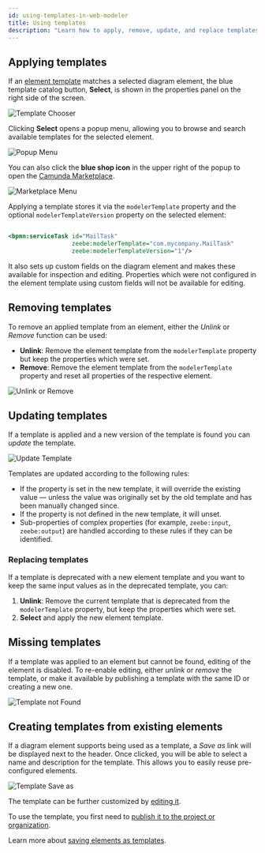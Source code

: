 ```yaml
---
id: using-templates-in-web-modeler
title: Using templates
description: "Learn how to apply, remove, update, and replace templates."
---
```


## Applying templates

If an [element template](/components/modeler/element-templates/about-templates.md) matches a selected diagram element, the blue template catalog button, **Select**, is shown in the properties panel on the right side of the screen.

![Template Chooser](./img/chooser.png)

Clicking **Select** opens a popup menu, allowing you to browse and search available templates for the
selected element.

![Popup Menu](./img/modal.png)

You can also click the **blue shop icon** in the upper right of the popup to open the [Camunda Marketplace](/components/modeler/web-modeler/camunda-marketplace.md).

![Marketplace Menu](./img/marketplace.png)

Applying a template stores it via the `modelerTemplate` property and the optional `modelerTemplateVersion` property
on the selected element:

```xml

<bpmn:serviceTask id="MailTask"
                  zeebe:modelerTemplate="com.mycompany.MailTask"
                  zeebe:modelerTemplateVersion="1"/>
```

It also sets up custom fields on the diagram element and makes these available for inspection and editing.
Properties which were not configured in the element template using custom fields will not be available for editing.

## Removing templates

To remove an applied template from an element, either the _Unlink_ or _Remove_ function can be used:

- **Unlink**: Remove the element template from the `modelerTemplate` property but keep the properties which were set.
- **Remove**: Remove the element template from the `modelerTemplate` property and reset all properties of the respective element.

![Unlink or Remove](./img/unlink-remove.png)

## Updating templates

If a template is applied and a new version of the template is found you can _update_ the template.

![Update Template](./img/update-template.png)

Templates are updated according to the following rules:

- If the property is set in the new template, it will override the existing value — unless the value was originally set by the old template and has been manually changed since.
- If the property is not defined in the new template, it will unset.
- Sub-properties of complex properties (for example, `zeebe:input`, `zeebe:output`) are handled
  according to these rules if they can be identified.

### Replacing templates

If a template is deprecated with a new element template and you want to keep the same input values as in the
deprecated template, you can:

1. **Unlink**: Remove the current template that is deprecated from the `modelerTemplate` property, but keep the properties
   which
   were set.
2. **Select** and apply the new element template.

## Missing templates

If a template was applied to an element but cannot be found, editing of the element is disabled. To re-enable editing, either _unlink_ or _remove_ the template, or make it available by publishing a template with the same ID or creating a new one.

![Template not Found](./img/template-not-found.png)

## Creating templates from existing elements

If a diagram element supports being used as a template, a _Save as_ link will be displayed next to the header. Once clicked, you will be able to select a name and description for the template. This allows you to easily reuse pre-configured elements.

![Template Save as](./img/save-as.png)

The template can be further customized by [editing it](/components/connectors/manage-connector-templates.md).

To use the template, you first need to [publish it to the project or organization](/components/modeler/web-modeler/element-templates/manage-element-templates.md#publish-an-element-template).

Learn more about [saving elements as templates](./save-as-element-templates.md).
